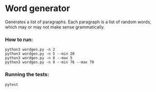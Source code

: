 # Word generator

Generates a list of paragraphs. Each paragraph is a list of random words, which may or may not make sense grammatically.

### How to run:

```
python3 wordgen.py -n 2
python3 wordgen.py -n 5 --min 20
python3 wordgen.py -n 8 --max 5
python3 wordgen.py -n 9 --min 76 --max 79
```

### Running the tests:
```
pytest
```